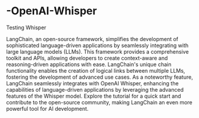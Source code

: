 # -OpenAI-Whisper
Testing Whisper


LangChain, an open-source framework, simplifies the development of sophisticated language-driven applications by seamlessly integrating with large language models (LLMs). This framework provides a comprehensive toolkit and APIs, allowing developers to create context-aware and reasoning-driven applications with ease. LangChain's unique chain functionality enables the creation of logical links between multiple LLMs, fostering the development of advanced use cases. As a noteworthy feature, LangChain seamlessly integrates with OpenAI Whisper, enhancing the capabilities of language-driven applications by leveraging the advanced features of the Whisper model. Explore the tutorial for a quick start and contribute to the open-source community, making LangChain an even more powerful tool for AI development.